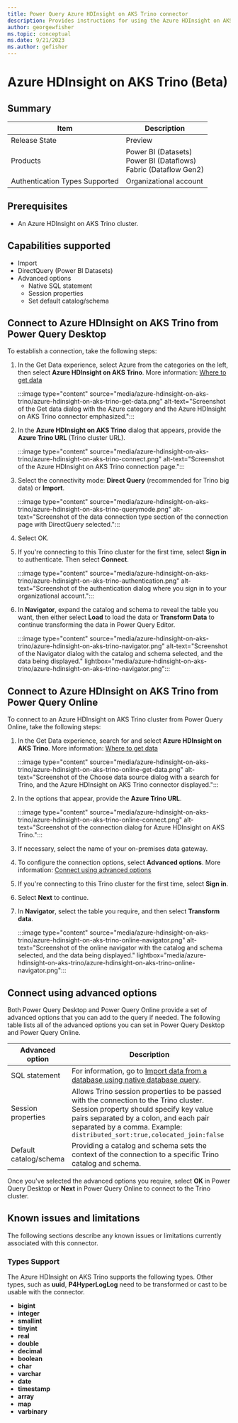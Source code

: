 ```yaml
---
title: Power Query Azure HDInsight on AKS Trino connector
description: Provides instructions for using the Azure HDInsight on AKS Trino connector, including descriptions of the optional input parameters, and connector limitations.
author: georgewfisher
ms.topic: conceptual
ms.date: 9/21/2023
ms.author: gefisher
---
```


# Azure HDInsight on AKS Trino (Beta)

## Summary

|Item|Description|
|-|-|
|Release State|Preview|
|Products|Power BI (Datasets)<br />Power BI (Dataflows)<br />Fabric (Dataflow Gen2)|
|Authentication Types Supported|Organizational account|

## Prerequisites

* An Azure HDInsight on AKS Trino cluster.

## Capabilities supported

* Import
* DirectQuery (Power BI Datasets)
* Advanced options
  * Native SQL statement
  * Session properties
  * Set default catalog/schema

## Connect to Azure HDInsight on AKS Trino from Power Query Desktop

To establish a connection, take the following steps:

1. In the Get Data experience, select Azure from the categories on the left, then select **Azure HDInsight on AKS Trino**. More information: [Where to get data](../where-to-get-data.md)

   :::image type="content" source="media/azure-hdinsight-on-aks-trino/azure-hdinsight-on-aks-trino-get-data.png" alt-text="Screenshot of the Get data dialog with the Azure category and the Azure HDInsight on AKS Trino connector emphasized.":::

2. In the **Azure HDInsight on AKS Trino** dialog that appears, provide the **Azure Trino URL** (Trino cluster URL).

   :::image type="content" source="media/azure-hdinsight-on-aks-trino/azure-hdinsight-on-aks-trino-connect.png" alt-text="Screenshot of the Azure HDInsight on AKS Trino connection page.":::

3. Select the connectivity mode: **Direct Query** (recommended for Trino big data) or **Import**.

   :::image type="content" source="media/azure-hdinsight-on-aks-trino/azure-hdinsight-on-aks-trino-querymode.png" alt-text="Screenshot of the data connection type section of the connection page with DirectQuery selected.":::

4. Select OK.

5. If you're connecting to this Trino cluster for the first time, select **Sign in** to authenticate. Then select **Connect**.

   :::image type="content" source="media/azure-hdinsight-on-aks-trino/azure-hdinsight-on-aks-trino-authentication.png" alt-text="Screenshot of the authentication dialog where you sign in to your organizational account.":::

6. In **Navigator**, expand the catalog and schema to reveal the table you want, then either select **Load** to load the data or **Transform Data** to continue transforming the data in Power Query Editor.

   :::image type="content" source="media/azure-hdinsight-on-aks-trino/azure-hdinsight-on-aks-trino-navigator.png" alt-text="Screenshot of the Navigator dialog with the catalog and schema selected, and the data being displayed." lightbox="media/azure-hdinsight-on-aks-trino/azure-hdinsight-on-aks-trino-navigator.png":::

## Connect to Azure HDInsight on AKS Trino from Power Query Online

To connect to an Azure HDInsight on AKS Trino cluster from Power Query Online, take the following steps:

1. In the Get Data experience, search for and select **Azure HDInsight on AKS Trino**. More information: [Where to get data](../where-to-get-data.md)

   :::image type="content" source="media/azure-hdinsight-on-aks-trino/azure-hdinsight-on-aks-trino-online-get-data.png" alt-text="Screenshot of the Choose data source dialog with a search for Trino, and the Azure HDInsight on AKS Trino connector displayed.":::

2. In the options that appear, provide the **Azure Trino URL**.

   :::image type="content" source="media/azure-hdinsight-on-aks-trino/azure-hdinsight-on-aks-trino-online-connect.png" alt-text="Screenshot of the connection dialog for Azure HDInsight on AKS Trino.":::

3. If necessary, select the name of your on-premises data gateway.

4. To configure the connection options, select **Advanced options**. More information: [Connect using advanced options](#connect-using-advanced-options)

5. If you're connecting to this Trino cluster for the first time, select **Sign in**.

6. Select **Next** to continue.

7. In **Navigator**, select the table you require, and then select **Transform data**.

   :::image type="content" source="media/azure-hdinsight-on-aks-trino/azure-hdinsight-on-aks-trino-online-navigator.png" alt-text="Screenshot of the online navigator with the catalog and schema selected, and the data being displayed." lightbox="media/azure-hdinsight-on-aks-trino/azure-hdinsight-on-aks-trino-online-navigator.png":::

## Connect using advanced options

Both Power Query Desktop and Power Query Online provide a set of advanced options that you can add to the query if needed. The following table lists all of the advanced options you can set in Power Query Desktop and Power Query Online.

|Advanced option|Description|
|-|-|
|SQL statement|For information, go to [Import data from a database using native database query](../native-database-query.md).|
|Session properties|Allows Trino session properties to be passed with the connection to the Trino cluster. Session property should specify key value pairs separated by a colon, and each pair separated by a comma. Example: `distributed_sort:true,colocated_join:false`|
|Default catalog/schema|Providing a catalog and schema sets the context of the connection to a specific Trino catalog and schema.|

Once you've selected the advanced options you require, select **OK** in Power Query Desktop or **Next** in Power Query Online to connect to the Trino cluster.

## Known issues and limitations

The following sections describe any known issues or limitations currently associated with this connector. 

### Types Support

The Azure HDInsight on AKS Trino supports the following types. Other types, such as **uuid**, **P4HyperLogLog** need to be transformed or cast to be usable with the connector.

* **bigint**
* **integer**
* **smallint**
* **tinyint**
* **real**
* **double**
* **decimal**
* **boolean**
* **char**
* **varchar**
* **date**
* **timestamp**
* **array**
* **map**
* **varbinary**

